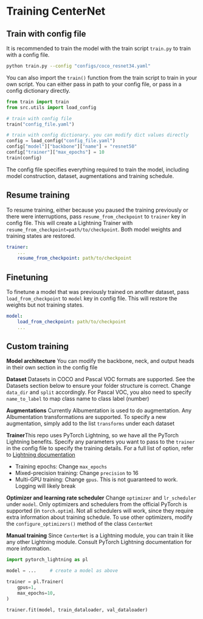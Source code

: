 # Training CenterNet

## Train with config file

It is recommended to train the model with the train script `train.py` to train with a config file.

```bash
python train.py --config "configs/coco_resnet34.yaml"
```

You can also import the `train()` function from the train script to train in your own script. You can either pass in path to your config file, or pass in a config dictionary directly.

```python
from train import train
from src.utils import load_config

# train with config file
train("config_file.yaml")

# train with config dictionary. you can modify dict values directly
config = load_config("config_file.yaml")
config["model"]["backbone"]["name"] = "resnet50"
config["trainer"]["max_epochs"] = 10
train(config)
```

The config file specifies everything required to train the model, including model construction, dataset, augmentations and training schedule.

## Resume training

To resume training, either because you paused the training previously or there were interruptions, pass `resume_from_checkpoint` to `trainer` key in config file. This will create a Lightning Trainer with `resume_from_checkpoint=path/to/checkpoint`. Both model weights and training states are restored.

```yaml
trainer:
    ...
    resume_from_checkpoint: path/to/checkpoint
```

## Finetuning

To finetune a model that was previously trained on another dataset, pass `load_from_checkpoint` to `model` key in config file. This will restore the weights but not training states.

```yaml
model:
    load_from_checkpoint: path/to/checkpoint
    ...
```

## Custom training

**Model architecture** You can modify the backbone, neck, and output heads in their own section in the config file

**Dataset** Datasets in COCO and Pascal VOC formats are supported. See the Datasets section below to ensure your folder structure is correct. Change `data_dir` and `split` accordingly. For Pascal VOC, you also need to specify `name_to_label` to map class name to class label (number)

**Augmentations** Currently Albumentation is used to do augmentation. Any Albumentation transformations are supported. To specify a new augmentation, simply add to the list `transforms` under each dataset

**Trainer**This repo uses PyTorch Lightning, so we have all the PyTorch Lightning benefits. Specify any parameters you want to pass to the `trainer` in the config file to specify the training details. For a full list of option, refer to [Lightning documentation](https://pytorch-lightning.readthedocs.io/en/stable/common/trainer.html)

- Training epochs: Change `max_epochs`
- Mixed-precision training: Change `precision` to 16
- Multi-GPU training: Change `gpus`. This is not guaranteed to work. Logging will likely break

**Optimizer and learning rate scheduler** Change `optimizer` and `lr_scheduler` under `model`. Only optimizers and schedulers from the official PyTorch is supported (in `torch.optim`). Not all schedulers will work, since they require extra information about training schedule. To use other optimizers, modify the `configure_optimizers()` method of the class `CenterNet`

**Manual training** Since `CenterNet` is a Lightning module, you can train it like any other Lightning module. Consult PyTorch Lightning documentation for more information.

```python
import pytorch_lightning as pl

model = ...     # create a model as above

trainer = pl.Trainer(
    gpus=1,
    max_epochs=10,
)

trainer.fit(model, train_dataloader, val_dataloader)
```
